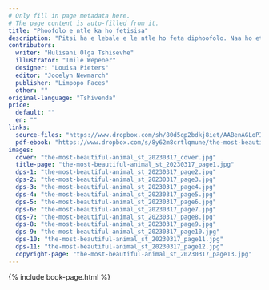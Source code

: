 ```yaml
---
# Only fill in page metadata here.
# The page content is auto-filled from it.
title: "Phoofolo e ntle ka ho fetisisa"
description: "Pitsi ha e lebale e le ntle ho feta diphoofolo. Naa ho etsahala eng ha lempetje le kenela Tlhodisano ya Mmabotle?"
contributors:
  writer: "Hulisani Olga Tshisevhe"
  illustrator: "Imile Wepener"
  designer: "Louisa Pieters"
  editor: "Jocelyn Newmarch"
  publisher: "Limpopo Faces"
  other: ""
original-language: "Tshivenda"
price:
  default: ""
  en: ""
links:
  source-files: "https://www.dropbox.com/sh/80d5qp2bdkj8iet/AABenAGLoPIxg30yjiSdzSvma?dl=0"
  pdf-ebook: "https://www.dropbox.com/s/8y62m8crtlqmune/the-most-beautiful-animal_st_20230313.pdf?dl=0"
images:
  cover: "the-most-beautiful-animal_st_20230317_cover.jpg"
  title-page: "the-most-beautiful-animal_st_20230317_page1.jpg"
  dps-1: "the-most-beautiful-animal_st_20230317_page2.jpg"
  dps-2: "the-most-beautiful-animal_st_20230317_page3.jpg"
  dps-3: "the-most-beautiful-animal_st_20230317_page4.jpg"
  dps-4: "the-most-beautiful-animal_st_20230317_page5.jpg"
  dps-5: "the-most-beautiful-animal_st_20230317_page6.jpg"
  dps-6: "the-most-beautiful-animal_st_20230317_page7.jpg"
  dps-7: "the-most-beautiful-animal_st_20230317_page8.jpg"
  dps-8: "the-most-beautiful-animal_st_20230317_page9.jpg"
  dps-9: "the-most-beautiful-animal_st_20230317_page10.jpg"
  dps-10: "the-most-beautiful-animal_st_20230317_page11.jpg"
  dps-11: "the-most-beautiful-animal_st_20230317_page12.jpg"
  copyright-page: "the-most-beautiful-animal_st_20230317_page13.jpg"
---
```


{% include book-page.html %}




